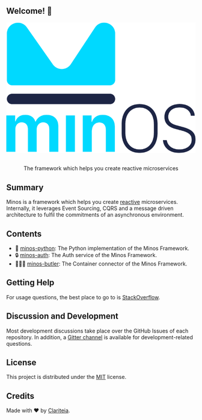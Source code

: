 ## Welcome! 🚀

<div align="center">
  <a href="http://minos.run" target="_blank"><img src="https://raw.githubusercontent.com/minos-framework/.github/main/images/logo.png" alt="Minos logo"></a>
</div>

<h2 align="center"></h2>
<p align="center">The framework which helps you create reactive microservices</p>

## Summary
Minos is a framework which helps you create [reactive](https://www.reactivemanifesto.org/) microservices. Internally, it leverages Event Sourcing, CQRS and a message driven architecture to fulfil the commitments of an asynchronous environment.

## Contents
* 🐍 [minos-python](https://minos-framework.github.io/minos-python/): The Python implementation of the Minos Framework.
* 🔒 [minos-auth](https://github.com/minos-framework/minos-auth): The Auth service of the Minos Framework.
* 👨🏻‍✈️ [minos-butler](https://github.com/minos-framework/minos-butler): The Container connector of the Minos Framework.

## Getting Help

For usage questions, the best place to go to is [StackOverflow](https://stackoverflow.com/questions/tagged/minos).

## Discussion and Development
Most development discussions take place over the GitHub Issues of each repository. In addition, a [Gitter channel](https://gitter.im/minos-framework/community) is available for development-related questions.

## License

This project is distributed under the [MIT](https://raw.githubusercontent.com/minos-framework/.github/main/LICENSE) license. 

## Credits

Made with ❤️ by [Clariteia](https://www.clariteia.com/).
